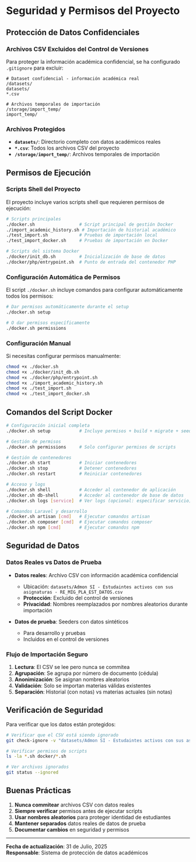 # Seguridad y Permisos del Proyecto

## Protección de Datos Confidenciales

### Archivos CSV Excluidos del Control de Versiones

Para proteger la información académica confidencial, se ha configurado `.gitignore` para excluir:

```gitignore
# Dataset confidencial - información académica real
/datasets/
datasets/
*.csv

# Archivos temporales de importación
/storage/import_temp/
import_temp/
```

### Archivos Protegidos

- **`datasets/`**: Directorio completo con datos académicos reales
- **`*.csv`**: Todos los archivos CSV del proyecto
- **`/storage/import_temp/`**: Archivos temporales de importación

## Permisos de Ejecución

### Scripts Shell del Proyecto

El proyecto incluye varios scripts shell que requieren permisos de ejecución:

```bash
# Scripts principales
./docker.sh                 # Script principal de gestión Docker
./import_academic_history.sh # Importación de historial académico
./test_import.sh            # Pruebas de importación local
./test_import_docker.sh     # Pruebas de importación en Docker

# Scripts del sistema Docker
./docker/init_db.sh         # Inicialización de base de datos
./docker/php/entrypoint.sh  # Punto de entrada del contenedor PHP
```

### Configuración Automática de Permisos

El script `./docker.sh` incluye comandos para configurar automáticamente todos los permisos:

```bash
# Dar permisos automáticamente durante el setup
./docker.sh setup

# O dar permisos específicamente
./docker.sh permissions
```

### Configuración Manual

Si necesitas configurar permisos manualmente:

```bash
chmod +x ./docker.sh
chmod +x ./docker/init_db.sh
chmod +x ./docker/php/entrypoint.sh
chmod +x ./import_academic_history.sh
chmod +x ./test_import.sh
chmod +x ./test_import_docker.sh
```

## Comandos del Script Docker

```bash
# Configuración inicial completa
./docker.sh setup           # Incluye permisos + build + migrate + seed

# Gestión de permisos
./docker.sh permissions     # Solo configurar permisos de scripts

# Gestión de contenedores
./docker.sh start           # Iniciar contenedores
./docker.sh stop            # Detener contenedores
./docker.sh restart         # Reiniciar contenedores

# Acceso y logs
./docker.sh shell           # Acceder al contenedor de aplicación
./docker.sh db-shell        # Acceder al contenedor de base de datos
./docker.sh logs [service]  # Ver logs (opcional: especificar servicio)

# Comandos Laravel y desarrollo
./docker.sh artisan [cmd]   # Ejecutar comandos artisan
./docker.sh composer [cmd]  # Ejecutar comandos composer
./docker.sh npm [cmd]       # Ejecutar comandos npm
```

## Seguridad de Datos

### Datos Reales vs Datos de Prueba

- **Datos reales**: Archivo CSV con información académica confidencial
  - Ubicación: `datasets/Admon SI - Estudaintes activos con sus asignaturas - RE_MIG_PLA_EST_DATOS.csv`
  - **Protección**: Excluido del control de versiones
  - **Privacidad**: Nombres reemplazados por nombres aleatorios durante importación

- **Datos de prueba**: Seeders con datos sintéticos
  - Para desarrollo y pruebas
  - Incluidos en el control de versiones

### Flujo de Importación Seguro

1. **Lectura**: El CSV se lee pero nunca se commitea
2. **Agrupación**: Se agrupa por número de documento (cédula)
3. **Anonimización**: Se asignan nombres aleatorios
4. **Validación**: Solo se importan materias válidas existentes
5. **Separación**: Historial (con notas) vs materias actuales (sin notas)

## Verificación de Seguridad

Para verificar que los datos están protegidos:

```bash
# Verificar que el CSV está siendo ignorado
git check-ignore -v "datasets/Admon SI - Estudaintes activos con sus asignaturas - RE_MIG_PLA_EST_DATOS.csv"

# Verificar permisos de scripts
ls -la *.sh docker/*.sh

# Ver archivos ignorados
git status --ignored
```

## Buenas Prácticas

1. **Nunca commitear** archivos CSV con datos reales
2. **Siempre verificar** permisos antes de ejecutar scripts
3. **Usar nombres aleatorios** para proteger identidad de estudiantes
4. **Mantener separados** datos reales de datos de prueba
5. **Documentar cambios** en seguridad y permisos

---

**Fecha de actualización**: 31 de Julio, 2025  
**Responsable**: Sistema de protección de datos académicos

